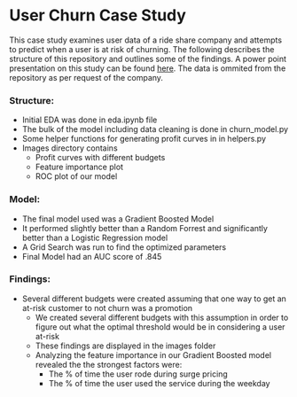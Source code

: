 # User Churn Case Study

This case study examines user data of a ride share company and attempts to predict when a user is at risk of churning. The following describes the structure of this repository and outlines some of the findings. A power point presentation on this study can be found [here](https://bit.ly/2H8KOgQ). The data is ommited from the repository as per request of the company.

### Structure:

- Initial EDA was done in eda.ipynb file
- The bulk of the model including data cleaning is done in churn_model.py
- Some helper functions for generating profit curves in in helpers.py
- Images directory contains
    - Profit curves with different budgets
    - Feature importance plot
    - ROC plot of our model

### Model:

- The final model used was a Gradient Boosted Model
- It performed slightly better than a Random Forrest and significantly better than a Logistic Regression model
- A Grid Search was run to find the optimized parameters
- Final Model had an AUC score of .845

### Findings:

- Several different budgets were created assuming that one way to get an at-risk customer to not churn was a promotion
    - We created several different budgets with this assumption in order to figure out what the optimal threshold would be in considering a user at-risk
    - These findings are displayed in the images folder
    - Analyzing the feature importance in our Gradient Boosted model revealed the the strongest factors were:
        - The % of time the user rode during surge pricing
        - The % of time the user used the service during the weekday
